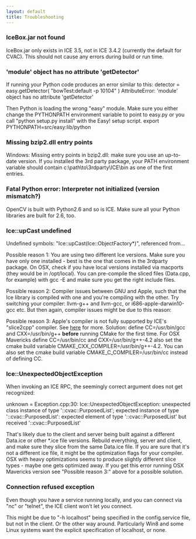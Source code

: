```yaml
---
layout: default
title: Troubleshooting
---
```


### IceBox.jar not found
IceBox.jar only exists in ICE 3.5, not in ICE 3.4.2 (currently the default for CVAC).  This should not cause any errors during build or run time.

### 'module' object has no attribute 'getDetector'
If running your Python code produces an error similar to this:
detector = easy.getDetector( "bowTest:default -p 10104" )
AttributeError: 'module' object has no attribute 'getDetector'

Then Python is loading the wrong "easy" module.  Make sure you either change the PYTHONPATH environment variable to point to easy.py or you call "python setup.py install" with the Easy! setup script.
export PYTHONPATH=src/easy:lib/python

### Missing bzip2.dll entry points
Windows: Missing entry points in bzip2.dll: make sure you use an up-to-date version. If you installed the 3rd party package, your PATH environment variable should contain c:\path\to\3rdparty\ICE\bin as one of the first entries.

### Fatal Python error: Interpreter not initialized (version mismatch?)
OpenCV is built with Python2.6 and so is ICE.  Make sure all your Python libraries are built for 2.6, too.

### Ice::upCast undefined
Undefined symbols:
  "Ice::upCast(Ice::ObjectFactory*)", referenced from...

Possible reason 1: You are using two different Ice versions.  Make sure you have only one installed - best is the one that comes in the 3rdparty package.  On OSX, check if you have local versions installed via macports (they would be in /opt/local).  You can pre-compile the sliced files (Data.cpp, for example) with gcc -E and make sure you get the right include files.

Possible reason 2: Compiler issues between GNU and Apple, such that the Ice library is compiled with one and you're compiling with the other.  Try switching your compiler: llvm-g++ and llvm-gcc, or i686-apple-darwin10-gcc etc.  But then again, compiler issues might be due to this reason:

Possible reason 3: Apple's compiler is not fully supported by ICE's "slice2cpp" compiler.  See [here](http://www.zeroc.com/forums/bug-reports/4965-slice2cpp-output-does-not-compile-standards-conformant-compiler.html) for more.  Solution: define CC=/usr/bin/gcc and CXX=/usr/bin/g++ **before** running CMake for the first time.  For OSX Mavericks define CC=/usr/bin/cc and CXX=/usr/bin/g++-4.2 also set the cmake build variable CMAKE_CXX_COMPILER=/usr/bin/g++-4.2. You can also set the cmake build variable CMAKE_C_COMPILER=/usr/bin/cc instead of defining CC.


### Ice::UnexpectedObjectException
When invoking an ICE RPC, the seemingly correct argument does not get recognized:

unknown = Exception.cpp:30: Ice::UnexpectedObjectException:
unexpected class instance of type '::cvac::PurposedList'; expected instance of type '::cvac::PurposedList':
expected element of type '::cvac::PurposedList' but received '::cvac::PurposedList'

That's likely due to the client and server being built against a different Data.ice or other *.ice file versions.  Rebuild everything, server and client, and make sure they slice from the same Data.ice file.  If you are sure that it's not a different ice file, it might be the optimization flags for your compiler.  OSX with heavy optimizations seems to produce slightly different slice types - maybe one gets optimized away.  If you get this error running OSX Mavericks version see "Possible reason 3:" above for a possible solution.

### Connection refused exception
Even though you have a service running locally, and you can connect via "nc" or "telnet", the ICE client won't let you connect.

This might be due to "-h localhost" being specified in the config.service file, but not in the client.  Or the other way around.  Particularly Win8 and some Linux systems want the explicit specification of localhost, or none.